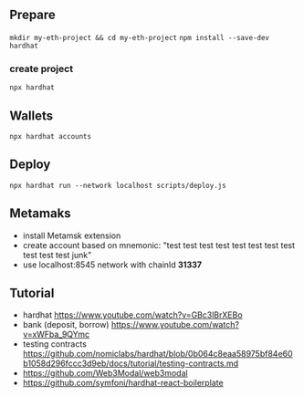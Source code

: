 
## Prepare
`mkdir my-eth-project && cd my-eth-project`
`npm install --save-dev hardhat`

### create project

`npx hardhat`

## Wallets
`npx hardhat accounts`

## Deploy

`npx hardhat run --network localhost scripts/deploy.js`

## Metamaks
* install Metamsk extension
* create account based on mnemonic: "test test test test test test test test test test test junk"
* use localhost:8545 network with chainId **31337**


## Tutorial

* hardhat https://www.youtube.com/watch?v=GBc3lBrXEBo
* bank (deposit, borrow) https://www.youtube.com/watch?v=xWFba_9QYmc
* testing contracts https://github.com/nomiclabs/hardhat/blob/0b064c8eaa58975bf84e60b1058d296fccc3d9eb/docs/tutorial/testing-contracts.md
* https://github.com/Web3Modal/web3modal
* https://github.com/symfoni/hardhat-react-boilerplate



